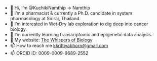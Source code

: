 - 👋 Hi, I’m @KuchikiNamthip -> Namthip
- 💞️ I’m a pharmacist & currently a Ph.D. candidate in system pharmacology at Siriraj, Thailand.
- 👀 I’m interested in Wet-Dry lab exploration to dig deep into cancer biology.
- 🌱 I’m currently learning transcriptomic and epigenetic data analysis.
- 🌱 My website: [The Whispers of Biology](https://kuchikinamthip.github.io/)
- 📫 How to reach me kkrittiyabhorn@gmail.com 
- 📫 ORCID ID: 0009-0009-9689-2552
<!---
KuchikiNamthip/KuchikiNamthip is a ✨ special ✨ repository because its `README.md` (this file) appears on your GitHub profile.
You can click the Preview link to take a look at your changes.
--->
